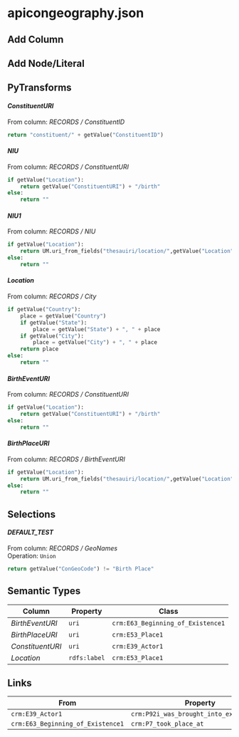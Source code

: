 # apicongeography.json

## Add Column

## Add Node/Literal

## PyTransforms
#### _ConstituentURI_
From column: _RECORDS / ConstituentID_
``` python
return "constituent/" + getValue("ConstituentID")
```

#### _NIU_
From column: _RECORDS / ConstituentURI_
``` python
if getValue("Location"):
    return getValue("ConstituentURI") + "/birth"
else:
    return ""
```

#### _NIU1_
From column: _RECORDS / NIU_
``` python
if getValue("Location"):
    return UM.uri_from_fields("thesauiri/location/",getValue("Location"))
else:
    return ""
```

#### _Location_
From column: _RECORDS / City_
``` python
if getValue("Country"):
    place = getValue("Country")
    if getValue("State"):
        place = getValue("State") + ", " + place
    if getValue("City"):
        place = getValue("City") + ", " + place
    return place
else:
    return ""
```

#### _BirthEventURI_
From column: _RECORDS / ConstituentURI_
``` python
if getValue("Location"):
    return getValue("ConstituentURI") + "/birth"
else:
    return ""
```

#### _BirthPlaceURI_
From column: _RECORDS / BirthEventURI_
``` python
if getValue("Location"):
    return UM.uri_from_fields("thesauiri/location/",getValue("Location"))
else:
    return ""
```


## Selections
#### _DEFAULT_TEST_
From column: _RECORDS / GeoNames_
<br>Operation: `Union`
``` python
return getValue("ConGeoCode") != "Birth Place"
```


## Semantic Types
| Column | Property | Class |
|  ----- | -------- | ----- |
| _BirthEventURI_ | `uri` | `crm:E63_Beginning_of_Existence1`|
| _BirthPlaceURI_ | `uri` | `crm:E53_Place1`|
| _ConstituentURI_ | `uri` | `crm:E39_Actor1`|
| _Location_ | `rdfs:label` | `crm:E53_Place1`|


## Links
| From | Property | To |
|  --- | -------- | ---|
| `crm:E39_Actor1` | `crm:P92i_was_brought_into_existence_by` | `crm:E63_Beginning_of_Existence1`|
| `crm:E63_Beginning_of_Existence1` | `crm:P7_took_place_at` | `crm:E53_Place1`|
